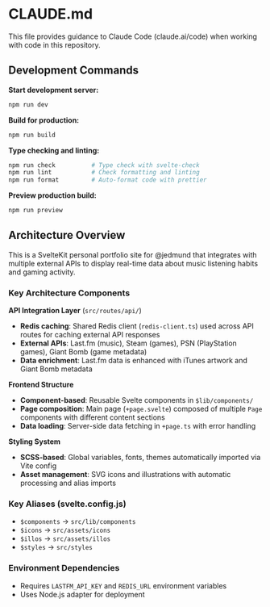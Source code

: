 # CLAUDE.md

This file provides guidance to Claude Code (claude.ai/code) when working with code in this repository.

## Development Commands

**Start development server:**

```bash
npm run dev
```

**Build for production:**

```bash
npm run build
```

**Type checking and linting:**

```bash
npm run check          # Type check with svelte-check
npm run lint           # Check formatting and linting
npm run format         # Auto-format code with prettier
```

**Preview production build:**

```bash
npm run preview
```

## Architecture Overview

This is a SvelteKit personal portfolio site for @jedmund that integrates with multiple external APIs to display real-time data about music listening habits and gaming activity.

### Key Architecture Components

**API Integration Layer** (`src/routes/api/`)

- **Redis caching**: Shared Redis client (`redis-client.ts`) used across API routes for caching external API responses
- **External APIs**: Last.fm (music), Steam (games), PSN (PlayStation games), Giant Bomb (game metadata)
- **Data enrichment**: Last.fm data is enhanced with iTunes artwork and Giant Bomb metadata

**Frontend Structure**

- **Component-based**: Reusable Svelte components in `$lib/components/`
- **Page composition**: Main page (`+page.svelte`) composed of multiple `Page` components with different content sections
- **Data loading**: Server-side data fetching in `+page.ts` with error handling

**Styling System**

- **SCSS-based**: Global variables, fonts, themes automatically imported via Vite config
- **Asset management**: SVG icons and illustrations with automatic processing and alias imports

### Key Aliases (svelte.config.js)

- `$components` → `src/lib/components`
- `$icons` → `src/assets/icons`
- `$illos` → `src/assets/illos`
- `$styles` → `src/styles`

### Environment Dependencies

- Requires `LASTFM_API_KEY` and `REDIS_URL` environment variables
- Uses Node.js adapter for deployment

